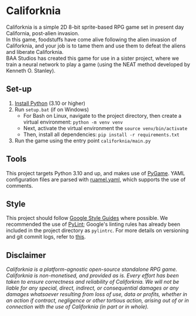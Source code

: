 # Califorknia
Califorknia is a simple 2D 8-bit sprite-based RPG game set in present day California, post-alien invasion.  
In this game, foodstuffs have come alive following the alien invasion of Califorknia, and your job is to tame them and use them to defeat the aliens and liberate Califorknia.  
BAA Studios has created this game for use in a sister project, where we train a neural network to play a game (using the NEAT method developed by Kenneth O. Stanley).

## Set-up
1. [Install Python](https://community.chocolatey.org/packages/python/3.10.7) (3.10 or higher)
2. Run `setup.bat` (if on Windows)  
    - For Bash on Linux, navigate to the project directory, then create a virtual environment: `python -m venv venv`
    - Next, activate the virtual environment the `source venv/bin/activate`
    - Then, install all dependencies: `pip install -r requirements.txt`
3. Run the game using the entry point `califorknia/main.py`

## Tools
This project targets Python 3.10 and up, and makes use of [PyGame](https://pypi.org/project/pygame/). YAML configuration files are parsed with [ruamel.yaml](https://pypi.org/project/ruamel.yaml/), which supports the use of comments.

## Style
This project should follow [Google Style Guides](https://github.com/google/styleguide) where possible. We recommended the use of [PyLint](https://stackoverflow.com/questions/38134086/how-to-run-pylint-with-pycharm/46409649#46409649); Google's linting rules has already been included in the project directory as `pylintrc`.
For more details on versioning and git commit logs, refer to [this](https://github.com/TEAM-SPIRIT-Productions/styleguide).

## Disclaimer

*Califorknia is a platform-agnostic open-source standalone RPG game. Califorknia is non-monetised, and provided as is. Every effort has been taken to ensure correctness and reliability of Califorknia. We will not be liable for any special, direct, indirect, or consequential damages or any damages whatsoever resulting from loss of use, data or profits, whether in an action if contract, negligence or other tortious action, arising out of or in connection with the use of Califorknia (in part or in whole).*